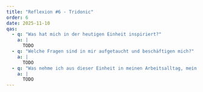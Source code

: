```yaml
---
title: "Reflexion #6 - Tridonic"
order: 6
date: 2025-11-10
qas:
  - q: "Was hat mich in der heutigen Einheit inspiriert?"
    a: |
      TODO
  - q: "Welche Fragen sind in mir aufgetaucht und beschäftigen mich?"
    a: |
      TODO
  - q: "Was nehme ich aus dieser Einheit in meinen Arbeitsalltag, mein Unternehmen bzw. mein FH-Alltag mit?"
    a: |
      TODO
---
```

